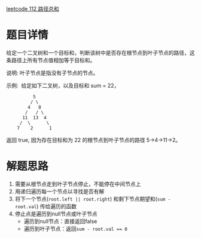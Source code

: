 [leetcode 112 路径总和](https://leetcode-cn.com/problems/path-sum/submissions/)

# 题目详情
给定一个二叉树和一个目标和，判断该树中是否存在根节点到叶子节点的路径，这条路径上所有节点值相加等于目标和。

说明: 叶子节点是指没有子节点的节点。

示例: 
给定如下二叉树，以及目标和 sum = 22，

              5
             / \
            4   8
           /   / \
          11  13  4
         /  \      \
        7    2      1
返回 true, 因为存在目标和为 22 的根节点到叶子节点的路径 5->4->11->2。

# 解题思路
1. 需要从根节点走到叶子节点停止，不能停在中间节点上
2. 用递归遍历每一个节点以寻找是否有解
3. 将下一个节点(`root.left || root.right`) 和剩下节点期望和(`sum - root.val`) 传给遍历的函数
4. 停止点是遍历到null节点或叶子节点
    - 遍历到null节点：直接返回false
    - 遍历到叶子节点：返回`sum - root.val == 0`